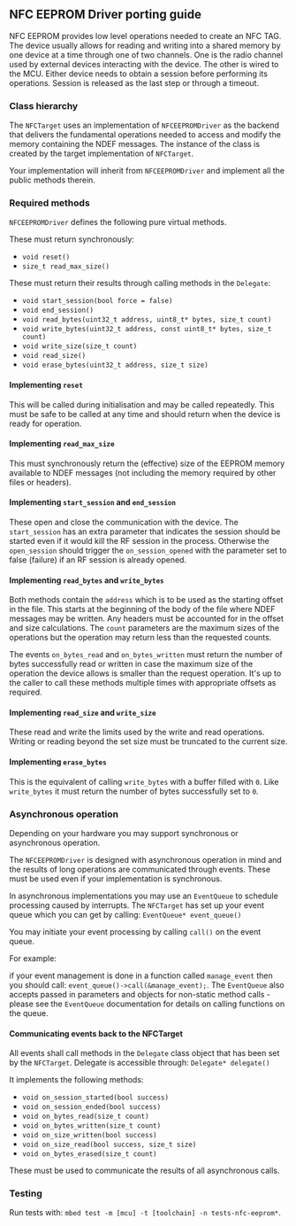 ## NFC EEPROM Driver porting guide

NFC EEPROM provides low level operations needed to create an NFC TAG. The device usually allows for reading and writing into a shared memory by one device at a time through one of two channels. One is the radio channel used by external devices interacting with the device. The other is wired to the MCU. Either device needs to obtain a session before performing its operations. Session is released as the last step or through a timeout.

### Class hierarchy

The `NFCTarget` uses an implementation of `NFCEEPROMDriver` as the backend that delivers the fundamental operations needed to access and modify the memory containing the NDEF messages. The instance of the class is created by the target implementation of `NFCTarget`.

Your implementation will inherit from `NFCEEPROMDriver` and implement all the public methods therein.

### Required methods

`NFCEEPROMDriver` defines the following pure virtual methods.

These must return synchronously:
- `void reset()`
- `size_t read_max_size()`

These must return their results through calling methods in the `Delegate`:
- `void start_session(bool force = false)`
- `void end_session()`
- `void read_bytes(uint32_t address, uint8_t* bytes, size_t count)`
- `void write_bytes(uint32_t address, const uint8_t* bytes, size_t count)`
- `void write_size(size_t count)`
- `void read_size()`
- `void erase_bytes(uint32_t address, size_t size)`

#### Implementing `reset`

This will be called during initialisation and may be called repeatedly. This must be safe to be called at any time and should return when the device is ready for operation.

#### Implementing `read_max_size`

This must synchronously return the (effective) size of the EEPROM memory available to NDEF messages (not including the memory required by other files or headers).

#### Implementing `start_session` and `end_session`

These open and close the communication with the device. The `start_session` has an extra parameter that indicates the session should be started even if it would kill the RF session in the process. Otherwise the `open_session` should trigger the `on_session_opened` with the parameter set to false (failure) if an RF session is already opened. 

#### Implementing `read_bytes` and `write_bytes`

Both methods contain the `address` which is to be used as the starting offset in the file. This starts at the beginning of the body of the file where NDEF messages may be written. Any headers must be accounted for in the offset and size calculations. The `count` parameters are the maximum sizes of the operations but the operation may return less than the requested counts.

The events `on_bytes_read` and `on_bytes_written` must return the number of bytes successfully read or written in case the maximum size of the operation the device allows is smaller than the request operation. It's up to the caller to call these methods multiple times with appropriate offsets as required.

#### Implementing `read_size` and `write_size`

These read and write the limits used by the write and read operations. Writing or reading beyond the set size must be truncated to the current size.

#### Implementing `erase_bytes`

This is the equivalent of calling `write_bytes` with a buffer filled with `0`. Like `write_bytes` it must return the number of bytes successfully set to `0`.

### Asynchronous operation

Depending on your hardware you may support synchronous or asynchronous operation.

The `NFCEEPROMDriver` is designed with asynchronous operation in mind and the results of long operations are communicated through events. These must be used even if your implementation is synchronous.

In asynchronous implementations you may use an `EventQueue` to schedule processing caused by interrupts. The `NFCTarget` has set up your event queue which you can get by calling:
`EventQueue* event_queue()`

You may initiate your event processing by calling `call()` on the event queue.

For example:

if your event management is done in a function called `manage_event` then you should call:
`event_queue()->call(&manage_event);`.
The `EventQueue` also accepts passed in parameters and objects for non-static method calls - please see the `EventQueue` documentation for details on calling functions on the queue.
    
#### Communicating events back to the NFCTarget

All events shall call methods in the `Delegate` class object that has been set by the `NFCTarget`. Delegate is accessible through:
`Delegate* delegate()`

It implements the following methods:

- `void on_session_started(bool success)`
- `void on_session_ended(bool success)`
- `void on_bytes_read(size_t count)`
- `void on_bytes_written(size_t count)`
- `void on_size_written(bool success)`
- `void on_size_read(bool success, size_t size)`
- `void on_bytes_erased(size_t count)`

These must be used to communicate the results of all asynchronous calls.

### Testing

Run tests with:
`mbed test -m [mcu] -t [toolchain] -n tests-nfc-eeprom*`.

